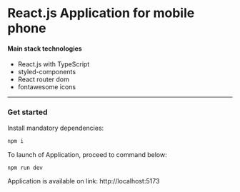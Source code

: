 # React.js Application for mobile phone

#### Main stack technologies
- React.js with TypeScript
- styled-components
- React router dom
- fontawesome icons

***

### Get started

Install mandatory dependencies:

```bash
npm i
```

To launch of Application, proceed to command below:

```bash
npm run dev
```

Application is available on link:
http://localhost:5173